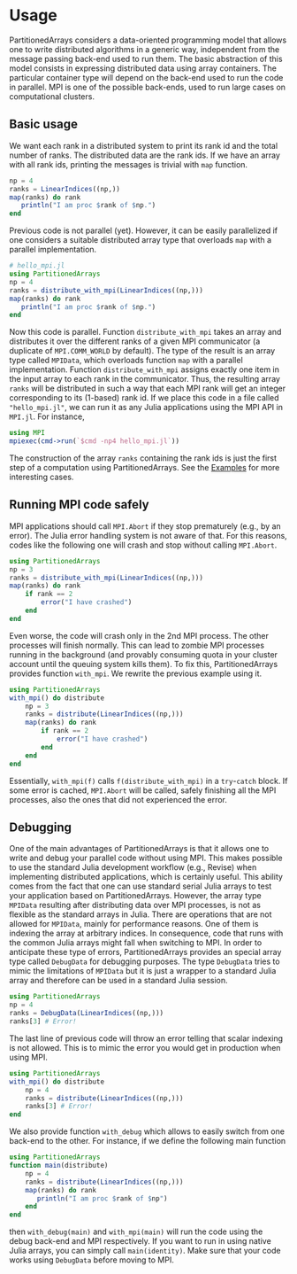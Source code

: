 # Usage

PartitionedArrays considers a data-oriented programming model that allows one to write distributed algorithms
in a generic way, independent from the message passing back-end used to run them.
The basic abstraction of this model consists in expressing distributed data using array containers.
The particular container type will depend on the back-end used to run the code in parallel. MPI is one of the possible
back-ends, used to run large cases on computational clusters.

## Basic usage

We want each rank in a distributed system to print its rank id and the total number of ranks. The distributed
data are the rank ids. If we have an array with all rank ids, printing the messages is trivial with `map` function.

```julia
np = 4
ranks = LinearIndices((np,))
map(ranks) do rank
   println("I am proc $rank of $np.")
end
```
Previous code is not parallel (yet). However, it can be easily parallelized if one considers a suitable distributed
array type that overloads `map` with a parallel implementation.

```julia
# hello_mpi.jl
using PartitionedArrays
np = 4
ranks = distribute_with_mpi(LinearIndices((np,)))
map(ranks) do rank
   println("I am proc $rank of $np.")
end
```

Now this code is parallel. Function `distribute_with_mpi` takes an array and distributes it over the different
ranks of a given MPI communicator (a duplicate of `MPI.COMM_WORLD` by default). The type of the result is an
array type called `MPIData`, which overloads function `map` with a parallel implementation.
Function `distribute_with_mpi` assigns exactly
one item in the input array to each rank in the communicator. Thus, the resulting array `ranks` will be distributed
in such a way that each MPI rank will get an integer corresponding to its (1-based) rank id. If we place
  this code in a file called `"hello_mpi.jl"`, we can run it as any Julia applications using the MPI API in
  `MPI.jl`. For instance,

```julia
using MPI
mpiexec(cmd->run(`$cmd -np4 hello_mpi.jl`))
```

The construction of the array `ranks` containing the rank ids is just the first step of a computation
using PartitionedArrays. See the [Examples](@ref) for more interesting cases.


## Running MPI code safely

MPI applications should call `MPI.Abort` if they stop prematurely (e.g., by an error).
The Julia error handling system is not aware of that. For this reasons, codes like the following one
will crash and stop without calling `MPI.Abort`.

```julia
using PartitionedArrays
np = 3
ranks = distribute_with_mpi(LinearIndices((np,)))
map(ranks) do rank
    if rank == 2
        error("I have crashed")
    end
end
```
Even worse, the code will crash only in the 2nd MPI process. The other processes will finish normally.
This can lead to zombie MPI processes running in the background (and provably consuming quota in your cluster account until
the queuing system kills them).
To fix this, PartitionedArrays provides function `with_mpi`. We rewrite the previous example using it.

```julia
using PartitionedArrays
with_mpi() do distribute
    np = 3
    ranks = distribute(LinearIndices((np,)))
    map(ranks) do rank
        if rank == 2
            error("I have crashed")
        end
    end
end
```
Essentially, `with_mpi(f)` calls `f(distribute_with_mpi)` in a `try`-`catch` block. If some error is cached, 
`MPI.Abort` will be called, safely finishing all the MPI processes, also the ones that did not experienced
the error.

## Debugging

One of the main advantages of PartitionedArrays is that it allows one to write and debug your parallel
code without using MPI. This makes possible to use the standard Julia development workflow (e.g., Revise)
 when implementing distributed applications, which is certainly useful. This ability comes from the
fact that one can use standard serial Julia arrays to test your application based on PartitionedArrays.
However, the array type `MPIData` resulting
after distributing data over MPI processes, is not as flexible as the standard arrays in Julia. There are operations
that are not allowed for `MPIData`, mainly for performance reasons. One of them is indexing the array at arbitrary indices.
In consequence, code that runs with the common Julia arrays might fall when switching to MPI.
In order to anticipate these type of errors,
PartitionedArrays provides an special array type called `DebugData` for debugging purposes.
The type `DebugData` tries to mimic the limitations of `MPIData` but it is just a wrapper to a standard
Julia array and therefore can be used in a standard Julia session.

```julia
using PartitionedArrays
np = 4
ranks = DebugData(LinearIndices((np,)))
ranks[3] # Error!
```
The last line of previous code will throw an error telling that scalar indexing is not allowed. This is to mimic the error
you would get in production when using MPI.

```julia
using PartitionedArrays
with_mpi() do distribute
    np = 4
    ranks = distribute(LinearIndices((np,)))
    ranks[3] # Error!
end
```
We also provide function `with_debug` which allows to easily switch from one back-end to the other.
For instance, if we define the following main function

```julia
using PartitionedArrays
function main(distribute)
    np = 4
    ranks = distribute(LinearIndices((np,)))
    map(ranks) do rank
       println("I am proc $rank of $np")
    end
end
```
then `with_debug(main)` and `with_mpi(main)` will run the code using the
debug back-end and MPI respectively. If you want to run in using native Julia arrays, you can simply call `main(identity)`.
Make sure that your code works using `DebugData` before moving to MPI.

